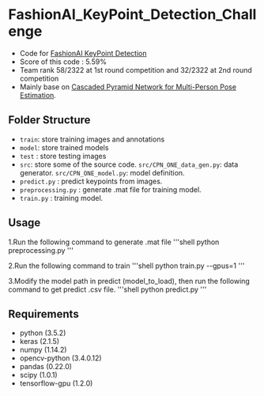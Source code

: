 # FashionAI_KeyPoint_Detection_Challenge
- Code for [FashionAI KeyPoint Detection](https://tianchi.aliyun.com/competition/introduction.htm?spm=5176.100068.5678.1.4ccc289bCzDJXu&raceId=231648&_lang=en_US)
- Score of this code : 5.59%
- Team rank 58/2322 at 1st round competition and 32/2322 at 2nd round competition
- Mainly base on [Cascaded Pyramid Network for Multi-Person Pose Estimation](https://arxiv.org/abs/1711.07319).

## Folder Structure
- `train`: store training images and annotations
- `model`: store trained models
- `test` : store testing images
- `src`: store some of the source code.
`src/CPN_ONE_data_gen.py`: data generator.
`src/CPN_ONE_model.py`: model definition.
- `predict.py` : predict keypoints from images.
- `preprocessing.py` : generate .mat file for training model.
- `train.py` : training model.

## Usage
1.Run the following command to generate .mat file
'''shell
python preprocessing.py
'''

2.Run the following command to train
'''shell
python train.py --gpus=1
'''

3.Modify the model path in predict (model_to_load), then run the following command to get predict .csv file.
'''shell
python predict.py
'''

## Requirements
- python (3.5.2)
- keras (2.1.5)
- numpy (1.14.2)
- opencv-python (3.4.0.12)
- pandas (0.22.0)
- scipy (1.0.1)
- tensorflow-gpu (1.2.0)